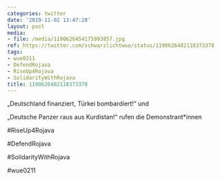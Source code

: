 ```yaml
---
categories: twitter
date: '2019-11-02 13:47:28'
layout: post
media:
- file: /media/1190626454175993857.jpg
ref: https://twitter.com/schwarzlichtwue/status/1190626482118373378
tags:
- wue0211
- DefendRojava
- RiseUp4Rojava
- SolidarityWithRojava
title: 1190626482118373378
---
```

„Deutschland finanziert, Türkei bombardiert!“ und

„Deutsche Panzer raus aus Kurdistan!“ rufen die Demonstrant\*innen

#RiseUp4Rojava

#DefendRojava

#SolidarityWithRojava

#wue0211  